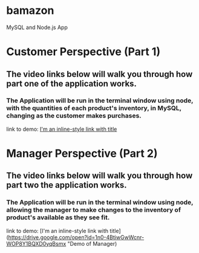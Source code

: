 # bamazon
MySQL and Node.js App
# Customer Perspective (Part 1)
## The video links below will walk you through how part one of the application works. 
### The Application will be run in the terminal window using node, with the quantities of each product's inventory, in MySQL, changing as the customer makes purchases.

link to demo: [I'm an inline-style link with title](https://drive.google.com/open?id=1n0-4BtiwGwWcnr-WOP8Y1BQXD0yqBsmx "Demo of Customer")


# Manager Perspective (Part 2)
## The video links below will walk you through how part two the application works. 
### The Application will be run in the terminal window using node, allowing the manager to make changes to the inventory of product's available as they see fit. 

link to demo: [I'm an inline-style link with title](https://drive.google.com/open?id=1n0-4BtiwGwWcnr-WOP8Y1BQXD0yqBsmx "Demo of Manager)


